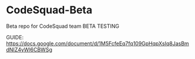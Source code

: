 # CodeSquad-Beta
Beta repo for CodeSquad team
BETA TESTING 


GUIDE: https://docs.google.com/document/d/1M5FcfeEq7fq109GpHqpXsIq8JasBmdNIZ4yWl6CBWSg
